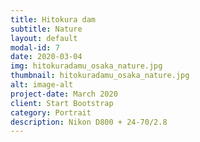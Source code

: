 ```yaml
---
title: Hitokura dam
subtitle: Nature
layout: default
modal-id: 7
date: 2020-03-04
img: hitokuradamu_osaka_nature.jpg
thumbnail: hitokuradamu_osaka_nature.jpg
alt: image-alt
project-date: March 2020
client: Start Bootstrap
category: Portrait
description: Nikon D800 + 24-70/2.8
---
```

